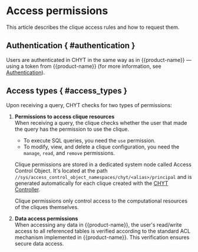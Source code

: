 # Access permissions

This article describes the clique access rules and how to request them.

## Authentication { #authentication }

Users are authenticated in CHYT in the same way as in {{product-name}} — using a token from {{product-name}} (for more information, see [Authentication](../../../../user-guide/storage/auth.md)).

## Access types { #access_types }

Upon receiving a query, CHYT checks for two types of permissions:

1. **Permissions to access clique resources** </br>
   When receiving a query, the clique checks whether the user that made the query has the permission to use the clique.
   - To execute SQL queries, you need the `use` permission.
   - To modify, view, and delete a clique configuration, you need the `manage`, `read`, and `remove` permissions.

   Clique permissions are stored in a dedicated system node called Access Control Object. It's located at the path `//sys/access_control_object_namespaces/chyt/<alias>/principal` and is generated automatically for each clique created with the [CHYT Controller](../cliques/controller.md).

   Clique permissions only control access to the computational resources of the cliques themselves.

2. **Data access permissions** </br>
   When accessing any data in {{product-name}}, the user's read/write access to all referenced tables is verified according to the standard ACL mechanism implemented in {{product-name}}. This verification ensures secure data access.

